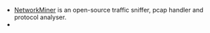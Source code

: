 - [NetworkMiner](https://www.netresec.com/?page=NetworkMiner) is an open-source traffic sniffer, pcap handler and protocol analyser.
- 